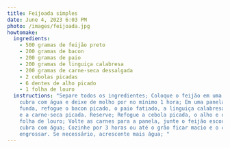 ```yaml
---
title: Feijoada simples
date: June 4, 2023 6:03 PM
photo: /images/feijoada.jpg
howtomake:
  ingredients:
    - 500 gramas de feijão preto
    - 200 gramas de bacon
    - 200 gramas de paio
    - 200 gramas de linguiça calabresa
    - 200 gramas de carne-seca dessalgada
    - 2 cebolas picadas
    - 6 dentes de alho picado
    - 1 folha de louro
  instructions: "Separe todos os ingredientes; Coloque o feijão em uma tigela,
    cubra com água e deixe de molho por no mínimo 1 hora; Em uma panela grande e
    funda, refogue o bacon picado, o paio fatiado, a linguiça calabresa fatiada
    e a carne-seca picada. Reserve; Refogue a cebola picada, o alho e o junte a
    folha de louro; Volte as carnes para a panela, junte o feijão escorrido e
    cubra com água; Cozinhe por 3 horas ou até o grão ficar macio e o caldo
    engrossar. Se necessário, acrescente mais água; "
---
```

